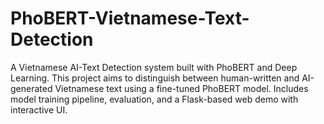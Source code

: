 # PhoBERT-Vietnamese-Text-Detection
A Vietnamese AI-Text Detection system built with PhoBERT and Deep Learning. This project aims to distinguish between human-written and AI-generated Vietnamese text using a fine-tuned PhoBERT model. Includes model training pipeline, evaluation, and a Flask-based web demo with interactive UI.

